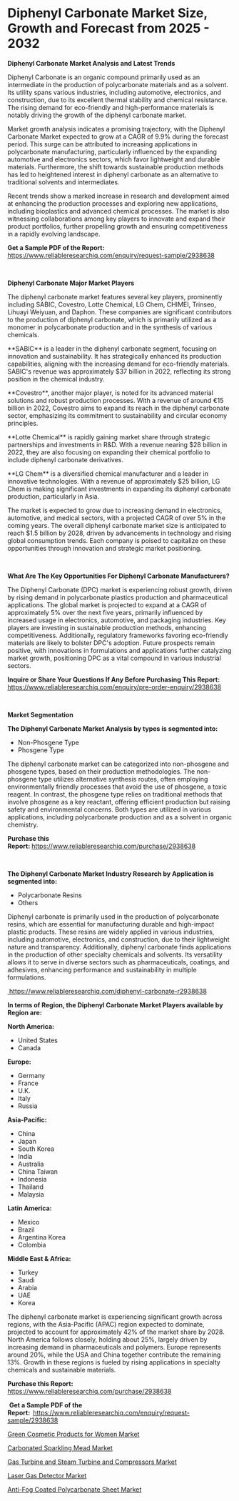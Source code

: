 <p><h1>Diphenyl Carbonate Market Size, Growth and Forecast from 2025 - 2032</h1></p><p><strong>Diphenyl Carbonate Market Analysis and Latest Trends</strong></p>
<p><p>Diphenyl Carbonate is an organic compound primarily used as an intermediate in the production of polycarbonate materials and as a solvent. Its utility spans various industries, including automotive, electronics, and construction, due to its excellent thermal stability and chemical resistance. The rising demand for eco-friendly and high-performance materials is notably driving the growth of the diphenyl carbonate market.</p><p>Market growth analysis indicates a promising trajectory, with the Diphenyl Carbonate Market expected to grow at a CAGR of 9.9% during the forecast period. This surge can be attributed to increasing applications in polycarbonate manufacturing, particularly influenced by the expanding automotive and electronics sectors, which favor lightweight and durable materials. Furthermore, the shift towards sustainable production methods has led to heightened interest in diphenyl carbonate as an alternative to traditional solvents and intermediates.</p><p>Recent trends show a marked increase in research and development aimed at enhancing the production processes and exploring new applications, including bioplastics and advanced chemical processes. The market is also witnessing collaborations among key players to innovate and expand their product portfolios, further propelling growth and ensuring competitiveness in a rapidly evolving landscape.</p></p>
<p><strong>Get a Sample PDF of the Report:&nbsp;</strong> <a href="https://www.reliableresearchiq.com/enquiry/request-sample/2938638?utm_campaign=1082&utm_medium=2&utm_source=Github&utm_content=ia&utm_term=15032025&utm_id=diphenyl-carbonate">https://www.reliableresearchiq.com/enquiry/request-sample/2938638</a></p>
<p>&nbsp;</p>
<p><strong>Diphenyl Carbonate Major Market Players</strong></p>
<p><p>The diphenyl carbonate market features several key players, prominently including SABIC, Covestro, Lotte Chemical, LG Chem, CHIMEI, Trinseo, Lihuayi Weiyuan, and Daphon. These companies are significant contributors to the production of diphenyl carbonate, which is primarily utilized as a monomer in polycarbonate production and in the synthesis of various chemicals.</p><p>**SABIC** is a leader in the diphenyl carbonate segment, focusing on innovation and sustainability. It has strategically enhanced its production capabilities, aligning with the increasing demand for eco-friendly materials. SABIC's revenue was approximately $37 billion in 2022, reflecting its strong position in the chemical industry.</p><p>**Covestro**, another major player, is noted for its advanced material solutions and robust production processes. With a revenue of around €15 billion in 2022, Covestro aims to expand its reach in the diphenyl carbonate sector, emphasizing its commitment to sustainability and circular economy principles.</p><p>**Lotte Chemical** is rapidly gaining market share through strategic partnerships and investments in R&D. With a revenue nearing $28 billion in 2022, they are also focusing on expanding their chemical portfolio to include diphenyl carbonate derivatives.</p><p>**LG Chem** is a diversified chemical manufacturer and a leader in innovative technologies. With a revenue of approximately $25 billion, LG Chem is making significant investments in expanding its diphenyl carbonate production, particularly in Asia.</p><p>The market is expected to grow due to increasing demand in electronics, automotive, and medical sectors, with a projected CAGR of over 5% in the coming years. The overall diphenyl carbonate market size is anticipated to reach $1.5 billion by 2028, driven by advancements in technology and rising global consumption trends. Each company is poised to capitalize on these opportunities through innovation and strategic market positioning.</p></p>
<p>&nbsp;</p>
<p><strong>What Are The Key Opportunities For Diphenyl Carbonate Manufacturers?</strong></p>
<p><p>The Diphenyl Carbonate (DPC) market is experiencing robust growth, driven by rising demand in polycarbonate plastics production and pharmaceutical applications. The global market is projected to expand at a CAGR of approximately 5% over the next five years, primarily influenced by increased usage in electronics, automotive, and packaging industries. Key players are investing in sustainable production methods, enhancing competitiveness. Additionally, regulatory frameworks favoring eco-friendly materials are likely to bolster DPC's adoption. Future prospects remain positive, with innovations in formulations and applications further catalyzing market growth, positioning DPC as a vital compound in various industrial sectors.</p></p>
<p><strong>Inquire or Share Your Questions If Any Before Purchasing This Report:</strong> <a href="https://www.reliableresearchiq.com/enquiry/pre-order-enquiry/2938638?utm_campaign=1082&utm_medium=2&utm_source=Github&utm_content=ia&utm_term=15032025&utm_id=diphenyl-carbonate">https://www.reliableresearchiq.com/enquiry/pre-order-enquiry/2938638</a></p>
<p>&nbsp;</p>
<p><strong>Market Segmentation</strong></p>
<p><strong>The Diphenyl Carbonate Market Analysis by types is segmented into:</strong></p>
<p><ul><li>Non-Phosgene Type</li><li>Phosgene Type</li></ul></p>
<p><p>The diphenyl carbonate market can be categorized into non-phosgene and phosgene types, based on their production methodologies. The non-phosgene type utilizes alternative synthesis routes, often employing environmentally friendly processes that avoid the use of phosgene, a toxic reagent. In contrast, the phosgene type relies on traditional methods that involve phosgene as a key reactant, offering efficient production but raising safety and environmental concerns. Both types are utilized in various applications, including polycarbonate production and as a solvent in organic chemistry.</p></p>
<p><strong>Purchase this Report:&nbsp;</strong><a href="https://www.reliableresearchiq.com/purchase/2938638?utm_campaign=1082&utm_medium=2&utm_source=Github&utm_content=ia&utm_term=15032025&utm_id=diphenyl-carbonate">https://www.reliableresearchiq.com/purchase/2938638</a></p>
<p>&nbsp;</p>
<p><strong>The Diphenyl Carbonate Market Industry Research by Application is segmented into:</strong></p>
<p><ul><li>Polycarbonate Resins</li><li>Others</li></ul></p>
<p><p>Diphenyl carbonate is primarily used in the production of polycarbonate resins, which are essential for manufacturing durable and high-impact plastic products. These resins are widely applied in various industries, including automotive, electronics, and construction, due to their lightweight nature and transparency. Additionally, diphenyl carbonate finds applications in the production of other specialty chemicals and solvents. Its versatility allows it to serve in diverse sectors such as pharmaceuticals, coatings, and adhesives, enhancing performance and sustainability in multiple formulations.</p></p>
<p><a href="https://www.reliableresearchiq.com/diphenyl-carbonate-r2938638?utm_campaign=1082&utm_medium=2&utm_source=Github&utm_content=ia&utm_term=15032025&utm_id=diphenyl-carbonate">&nbsp;https://www.reliableresearchiq.com/diphenyl-carbonate-r2938638</a></p>
<p><strong>In terms of Region, the Diphenyl Carbonate Market Players available by Region are:</strong></p>
<p>
    <p> <strong> North America: </strong>
        <ul>
            <li>United States</li>
            <li>Canada</li>
        </ul>
        </p> 
    <p> <strong> Europe: </strong>
        <ul>
            <li>Germany</li>
            <li>France</li>
            <li>U.K.</li>
            <li>Italy</li>
            <li>Russia</li>
        </ul>
        </p> 
    <p> <strong> Asia-Pacific: </strong>
        <ul>
            <li>China</li>
            <li>Japan</li>
            <li>South Korea</li>
            <li>India</li>
            <li>Australia</li>
            <li>China Taiwan</li>
            <li>Indonesia</li>
            <li>Thailand</li>
            <li>Malaysia</li>
        </ul>
        </p> 
    <p> <strong> Latin America: </strong>
        <ul>
            <li>Mexico</li>
            <li>Brazil</li>
            <li>Argentina Korea</li>
            <li>Colombia</li>
        </ul>
        </p> 
    <p> <strong> Middle East & Africa: </strong>
        <ul>
            <li>Turkey</li>
            <li>Saudi</li>
            <li>Arabia</li>
            <li>UAE</li>
            <li>Korea</li>
        </ul>
    </p>
    </p>
<p><p>The diphenyl carbonate market is experiencing significant growth across regions, with the Asia-Pacific (APAC) region expected to dominate, projected to account for approximately 42% of the market share by 2028. North America follows closely, holding about 25%, largely driven by increasing demand in pharmaceuticals and polymers. Europe represents around 20%, while the USA and China together contribute the remaining 13%. Growth in these regions is fueled by rising applications in specialty chemicals and sustainable materials.</p></p>
<p><strong>Purchase this Report: </strong><a href="https://www.reliableresearchiq.com/purchase/2938638?utm_campaign=1082&utm_medium=2&utm_source=Github&utm_content=ia&utm_term=15032025&utm_id=diphenyl-carbonate">https://www.reliableresearchiq.com/purchase/2938638</a></p>
<p>&nbsp;<strong>Get a Sample PDF of the Report:&nbsp;&nbsp;</strong><a href="https://www.reliableresearchiq.com/enquiry/request-sample/2938638?utm_campaign=1082&utm_medium=2&utm_source=Github&utm_content=ia&utm_term=15032025&utm_id=diphenyl-carbonate">https://www.reliableresearchiq.com/enquiry/request-sample/2938638</a></p>
<p><strong></strong></p>
<p><p><a href="https://github.com/bocksovers0r/Market-Research-Report-List-1/blob/main/green-cosmetic-products-for-women-market.md?utm_campaign=1082&utm_medium=2&utm_source=Github&utm_content=ia&utm_term=15032025&utm_id=diphenyl-carbonate">Green Cosmetic Products for Women Market</a></p><p><a href="https://github.com/skoppmerlib9/Market-Research-Report-List-1/blob/main/carbonated-sparkling-mead-market.md?utm_campaign=1082&utm_medium=2&utm_source=Github&utm_content=ia&utm_term=15032025&utm_id=diphenyl-carbonate">Carbonated Sparkling Mead Market</a></p><p><a href="https://github.com/zymerivarrik6/Market-Research-Report-List-1/blob/main/gas-turbine-and-steam-turbine-and-compressors-market.md?utm_campaign=1082&utm_medium=2&utm_source=Github&utm_content=ia&utm_term=15032025&utm_id=diphenyl-carbonate">Gas Turbine and Steam Turbine and Compressors Market</a></p><p><a href="https://github.com/saimntamiki/Market-Research-Report-List-1/blob/main/laser-gas-detector-market.md?utm_campaign=1082&utm_medium=2&utm_source=Github&utm_content=ia&utm_term=15032025&utm_id=diphenyl-carbonate">Laser Gas Detector Market</a></p><p><a href="https://github.com/messonmengen75/Market-Research-Report-List-1/blob/main/anti-fog-coated-polycarbonate-sheet-market.md?utm_campaign=1082&utm_medium=2&utm_source=Github&utm_content=ia&utm_term=15032025&utm_id=diphenyl-carbonate">Anti-Fog Coated Polycarbonate Sheet Market</a></p></p>